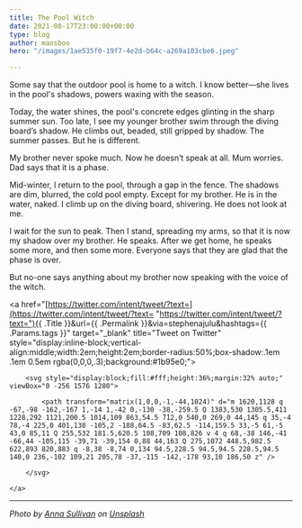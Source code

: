 ```yaml
---
title: The Pool Witch
date: 2021-08-17T23:00:00+00:00
type: blog
author: maosboo
hero: "/images/1ae535f0-19f7-4e2d-b64c-a269a103cbe6.jpeg"

---
```

Some say that the outdoor pool is home to a witch. I know better—she lives in the pool's shadows, powers waxing with the season.

Today, the water shines, the pool's concrete edges glinting in the sharp summer sun. Too late, I see my younger brother swim through the diving board’s shadow. He climbs out, beaded, still gripped by shadow. The summer passes. But he is different.

My brother never spoke much. Now he doesn’t speak at all. Mum worries. Dad says that it is a phase.

Mid-winter, I return to the pool, through a gap in the fence. The shadows are dim, blurred, the cold pool empty. Except for my brother. He is in the water, naked. I climb up on the diving board, shivering. He does not look at me.

I wait for the sun to peak. Then I stand, spreading my arms, so that it is now my shadow over my brother. He speaks. After we get home, he speaks some more, and then some more. Everyone says that they are glad that the phase is over.

But no-one says anything about my brother now speaking with the voice of the witch.

<a href="[https://twitter.com/intent/tweet/?text=](https://twitter.com/intent/tweet/?text= "https://twitter.com/intent/tweet/?text="){{ .Title }}&amp;url={{ .Permalink }}&via=stephenajulu&amp;hashtags={{ .Params.tags }}" target="_blank" title="Tweet on Twitter" style="display:inline-block;vertical-align:middle;width:2em;height:2em;border-radius:50%;box-shadow:.1em .1em 0.5em rgba(0,0,0,.3);background:#1b95e0;">

        <svg style="display:block;fill:#fff;height:36%;margin:32% auto;" viewBox="0 -256 1576 1280">

            <path transform="matrix(1,0,0,-1,-44,1024)" d="m 1620,1128 q -67,-98 -162,-167 1,-14 1,-42 0,-130 -38,-259.5 Q 1383,530 1305.5,411 1228,292 1121,200.5 1014,109 863,54.5 712,0 540,0 269,0 44,145 q 35,-4 78,-4 225,0 401,138 -105,2 -188,64.5 -83,62.5 -114,159.5 33,-5 61,-5 43,0 85,11 Q 255,532 181.5,620.5 108,709 108,826 v 4 q 68,-38 146,-41 -66,44 -105,115 -39,71 -39,154 0,88 44,163 Q 275,1072 448.5,982.5 622,893 820,883 q -8,38 -8,74 0,134 94.5,228.5 94.5,94.5 228.5,94.5 140,0 236,-102 109,21 205,78 -37,-115 -142,-178 93,10 186,50 z" />

        </svg>

    </a>

***

_Photo by_ [_Anna Sullivan_](https://unsplash.com/@aesullivan2010?utm_source=unsplash&utm_medium=referral&utm_content=creditCopyText) _on_ [_Unsplash_](https://unsplash.com/s/photos/outdoor-swimming-pool?utm_source=unsplash&utm_medium=referral&utm_content=creditCopyText)